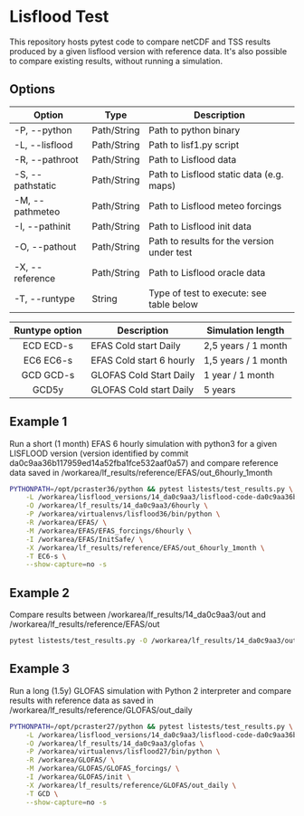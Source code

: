 # Lisflood Test

This repository hosts pytest code to compare netCDF and TSS results produced by a given lisflood version
with reference data.
It's also possible to compare existing results, without running a simulation.

## Options

| Option           | Type         | Description                                |
| -----------------|--------------|--------------------------------------------|
| -P, --python     | Path/String  | Path to python binary                      |
| -L, --lisflood   | Path/String  | Path to lisf1.py script                    |
| -R, --pathroot   | Path/String  | Path to Lisflood data                      |
| -S, --pathstatic | Path/String  | Path to Lisflood static data (e.g. maps)   |
| -M, --pathmeteo  | Path/String  | Path to Lisflood meteo forcings            |
| -I, --pathinit   | Path/String  | Path to Lisflood init data                 |
| -O, --pathout    | Path/String  | Path to results for the version under test |
| -X, --reference  | Path/String  | Path to Lisflood oracle data               |
| -T, --runtype    | String       | Type of test to execute: see table below   |

| Runtype option    | Description                     | Simulation length  |
|:-----------------:|---------------------------------|--------------------|
| ECD   ECD-s       | EFAS Cold start Daily           |2,5 years / 1 month |
| EC6   EC6-s       | EFAS Cold start 6 hourly        |1,5 years / 1 month |
| GCD   GCD-s       | GLOFAS Cold Start Daily         |1 year / 1 month    |
| GCD5y             | GLOFAS Cold start Daily         |5 years             |


## Example 1

Run a short (1 month) EFAS 6 hourly simulation with python3 for a given LISFLOOD version
(version identified by commit da0c9aa36b117959ed14a52fba1fce532aaf0a57)
and compare reference data saved in /workarea/lf_results/reference/EFAS/out_6hourly_1month

```bash
PYTHONPATH=/opt/pcraster36/python && pytest listests/test_results.py \
    -L /workarea/lisflood_versions/14_da0c9aa3/lisflood-code-da0c9aa36b117959ed14a52fba1fce532aaf0a57/src/lisf1.py \
    -O /workarea/lf_results/14_da0c9aa3/6hourly \
    -P /workarea/virtualenvs/lisflood36/bin/python \
    -R /workarea/EFAS/ \
    -M /workarea/EFAS/EFAS_forcings/6hourly \
    -I /workarea/EFAS/InitSafe/ \
    -X /workarea/lf_results/reference/EFAS/out_6hourly_1month \
    -T EC6-s \
    --show-capture=no -s
```

## Example 2

Compare results between /workarea/lf_results/14_da0c9aa3/out and /workarea/lf_results/reference/EFAS/out

```bash
pytest listests/test_results.py -O /workarea/lf_results/14_da0c9aa3/out -X /workarea/lf_results/reference/EFAS/out -R /workarea/EFAS
```

## Example 3

Run a long (1.5y) GLOFAS simulation with Python 2 interpreter and compare results with reference data
as saved in /workarea/lf_results/reference/GLOFAS/out_daily

```bash
PYTHONPATH=/opt/pcraster27/python && pytest listests/test_results.py \
    -L /workarea/lisflood_versions/14_da0c9aa3/lisflood-code-da0c9aa36b117959ed14a52fba1fce532aaf0a57/src/lisf1.py \
    -O /workarea/lf_results/14_da0c9aa3/glofas \
    -P /workarea/virtualenvs/lisflood27/bin/python \
    -R /workarea/GLOFAS/ \
    -M /workarea/GLOFAS/GLOFAS_forcings/ \
    -I /workarea/GLOFAS/init \
    -X /workarea/lf_results/reference/GLOFAS/out_daily \
    -T GCD \
    --show-capture=no -s
```
